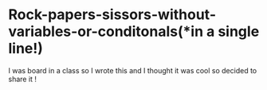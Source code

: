 # Rock-papers-sissors-without-variables-or-conditonals(*in a single line!)

I was board in a class so I wrote this and I thought it was cool so decided to share it !
